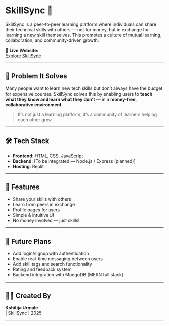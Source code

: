  # SkillSync 🔄

SkillSync is a peer-to-peer learning platform where individuals can share their technical skills with others — not for money, but in exchange for learning a new skill themselves. This promotes a culture of mutual learning, collaboration, and community-driven growth.

🔗 **Live Website:**  
[Explore SkillSync](https://9a793cb3-1d92-4306-b701-74153c74cf6c-00-2vx8rc4cwo1ju.picard.replit.dev/explore)

---

## 🚀 Problem It Solves

Many people want to learn new tech skills but don’t always have the budget for expensive courses. SkillSync solves this by enabling users to **teach what they know and learn what they don’t** — in a **money-free, collaborative environment**.

> It’s not just a learning platform, it’s a community of learners helping each other grow.

---

## 🛠️ Tech Stack

- **Frontend**: HTML, CSS, JavaScript  
- **Backend**: [To be integrated — Node.js / Express (planned)]  
- **Hosting**: Replit

---

## 📌 Features

- Share your skills with others
- Learn from peers in exchange
- Profile pages for users
- Simple & intuitive UI
- No money involved — just skills!

---

## 🎯 Future Plans

- Add login/signup with authentication
- Enable real-time messaging between users
- Add skill tags and search functionality
- Rating and feedback system
- Backend integration with MongoDB (MERN full stack)

---

## 🙋‍♀️ Created By

**Kshitija Urmale**  
| SkillSync | 2025

---

